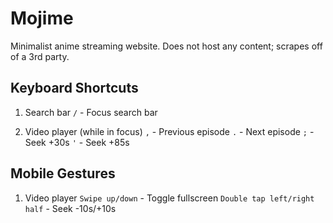 # Mojime

Minimalist anime streaming website. Does not host any content; scrapes off of a 3rd party.

## Keyboard Shortcuts
1. Search bar
`/` - Focus search bar

2. Video player (while in focus)
`,` - Previous episode
`.` - Next episode
`;` - Seek +30s
`'` - Seek +85s

## Mobile Gestures
1. Video player
`Swipe up/down` - Toggle fullscreen
`Double tap left/right half` - Seek -10s/+10s 
